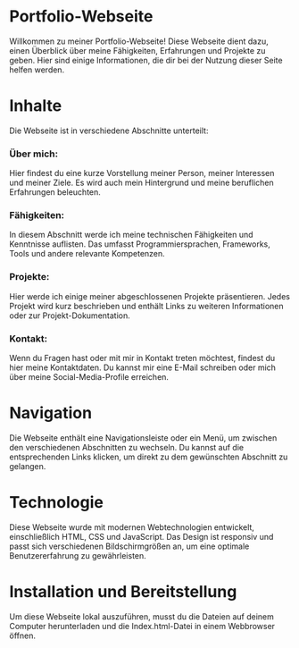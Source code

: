 # Portfolio-Webseite
Willkommen zu meiner Portfolio-Webseite! Diese Webseite dient dazu, einen Überblick über meine Fähigkeiten, Erfahrungen und Projekte zu geben. Hier sind einige Informationen, die dir bei der Nutzung dieser Seite helfen werden.

# Inhalte
Die Webseite ist in verschiedene Abschnitte unterteilt:

### Über mich:
Hier findest du eine kurze Vorstellung meiner Person, meiner Interessen und meiner Ziele. Es wird auch mein Hintergrund und meine beruflichen Erfahrungen beleuchten.

### Fähigkeiten:
In diesem Abschnitt werde ich meine technischen Fähigkeiten und Kenntnisse auflisten. Das umfasst Programmiersprachen, Frameworks, Tools und andere relevante Kompetenzen.

### Projekte:
Hier werde ich einige meiner abgeschlossenen Projekte präsentieren. Jedes Projekt wird kurz beschrieben und enthält Links zu weiteren Informationen oder zur Projekt-Dokumentation.

### Kontakt:
Wenn du Fragen hast oder mit mir in Kontakt treten möchtest, findest du hier meine Kontaktdaten. Du kannst mir eine E-Mail schreiben oder mich über meine Social-Media-Profile erreichen.

# Navigation
Die Webseite enthält eine Navigationsleiste oder ein Menü, um zwischen den verschiedenen Abschnitten zu wechseln. Du kannst auf die entsprechenden Links klicken, um direkt zu dem gewünschten Abschnitt zu gelangen.

# Technologie
Diese Webseite wurde mit modernen Webtechnologien entwickelt, einschließlich HTML, CSS und JavaScript. Das Design ist responsiv und passt sich verschiedenen Bildschirmgrößen an, um eine optimale Benutzererfahrung zu gewährleisten.

# Installation und Bereitstellung
Um diese Webseite lokal auszuführen, musst du die Dateien auf deinem Computer herunterladen und die Index.html-Datei in einem Webbrowser öffnen.